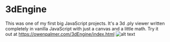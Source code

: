 # 3dEngine
This was one of my first big JavaScript projects. It's a 3d .ply viewer written completely in vanilla JavaScript with just a canvas and a little math.
Try it out at https://owenpalmer.com/3dEngine/index.html
![alt text](https://owenpalmer.com/wp-content/uploads/2022/06/threed.png)
